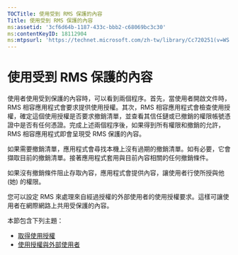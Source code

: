 ```yaml
---
TOCTitle: 使用受到 RMS 保護的內容
Title: 使用受到 RMS 保護的內容
ms:assetid: '3cf6d64b-1187-433c-bbb2-c68069bc3c30'
ms:contentKeyID: 18112904
ms:mtpsurl: 'https://technet.microsoft.com/zh-tw/library/Cc720251(v=WS.10)'
---
```


使用受到 RMS 保護的內容
=======================

使用者使用受到保護的內容時，可以看到兩個程序。首先，當使用者開啟文件時，RMS 相容應用程式會要求提供使用授權。其次，RMS 相容應用程式會檢查使用授權，確定這個使用授權是否要求撤銷清單，並查看其信任鏈或已撤銷的權限帳號憑證中是否有任何憑證。完成上述兩個程序後，如果得到所有權限和撤銷的允許，RMS 相容應用程式即會呈現受 RMS 保護的內容。

如果需要撤銷清單，應用程式會尋找本機上沒有過期的撤銷清單。如有必要，它會擷取目前的撤銷清單。接著應用程式套用與目前內容相關的任何撤銷條件。

如果沒有撤銷條件阻止存取內容，應用程式會提供內容，讓使用者行使所授與他 (她) 的權限。

您可以設定 RMS 來處理來自經過授權的外部使用者的使用授權要求。這樣可讓使用者在網際網路上共用受保護的內容。

本節包含下列主題：

-   [取得使用授權](https://technet.microsoft.com/0b6cde34-418a-4dee-9d27-b65b93b535ac)
-   [使用授權與外部使用者](https://technet.microsoft.com/02db9bda-180e-438f-863d-26252083a471)